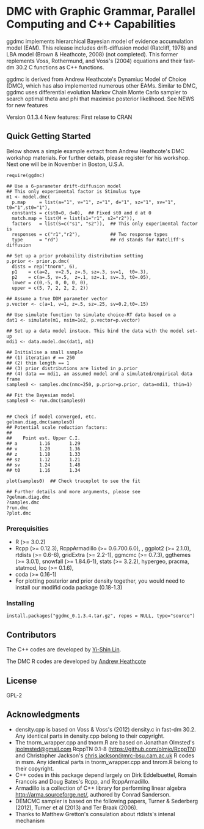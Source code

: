 # DMC with Graphic Grammar, Parallel Computing and C++ Capabilities

ggdmc implements hierarchical Bayesian model of evidence accumulation 
model (EAM). This release includes drift-diffusion model (Ratcliff, 1978) 
and LBA model (Brown & Heathcote, 2008) (not completed).  This former
replements Voss, Rothermund, and Voss's (2004) equations and their 
fast-dm 30.2 C functions as C++ functions. 

ggdmc is derived from Andrew Heathcote's Dynamiuc Model of Choice (DMC), 
which has also implemented numerous other EAMs.  Similar to DMC, ggdmc uses 
differential evolution Markov Chain Monte Carlo sampler to search optimal 
theta and phi that maximise posterior likelihood. See NEWS for new features

Version 0.1.3.4 New features:
  First relase to CRAN 

## Quick Getting Started
Below shows a simple example extract from Andrew Heathcote's DMC workshop 
materials. For further details, please register for his workshop. Next one will
be in November in Boston, U.S.A. 


```
require(ggdmc) 

## Use a 6-parameter drift-diffusion model  
## This only experimental factor is Stimulus type
m1 <- model.dmc(
  p.map     = list(a="1", v="1", z="1", d="1", sz="1", sv="1", t0="1",st0="1"),
  constants = c(st0=0, d=0),  ## Fixed st0 and d at 0
  match.map = list(M = list(s1="r1", s2="r2")),
  factors   = list(S=c("s1", "s2")),  ## This only experimental factor is 
  responses = c("r1","r2"),           ## Two response types
  type      = "rd")                   ## rd stands for Ratcliff's diffusion

## Set up a prior probability distribution setting
p.prior <- prior.p.dmc(
  dists = rep("tnorm", 6),
  p1    = c(a=2,  v=2.5, z=.5, sz=.3, sv=1,  t0=.3),
  p2    = c(a=.5, v=.5,  z=.1, sz=.1, sv=.3, t0=.05),
  lower = c(0,-5, 0, 0, 0, 0),
  upper = c(5, 7, 2, 2, 2, 2))

## Assume a true DDM parameter vector
p.vector <- c(a=1, v=1, z=.5, sz=.25, sv=0.2,t0=.15)

## Use simulate function to simulate choice-RT data based on a
dat1 <- simulate(m1, nsim=1e2, p.vector=p.vector)

## Set up a data model instace. This bind the data with the model set-up
mdi1 <- data.model.dmc(dat1, m1)

## Initialise a small sample 
## (1) iteration # == 250 
## (2) thin length == 1
## (3) prior distributions are listed in p.prior 
## (4) data == mdi1, an assumed model and a simulated/empirical data frame
samples0 <- samples.dmc(nmc=250, p.prior=p.prior, data=mdi1, thin=1)

## Fit the Bayesian model 
samples0 <- run.dmc(samples0)


## Check if model converged, etc.
gelman.diag.dmc(samples0)
## Potential scale reduction factors:
## 
##    Point est. Upper C.I.
## a        1.16       1.29
## v        1.20       1.36
## z        1.18       1.33
## sz       1.12       1.21
## sv       1.24       1.48
## t0       1.16       1.34

plot(samples0)  ## Check traceplot to see the fit

## Further details and more arguments, please see
?gelman.diag.dmc
?samples.dmc
?run.dmc
?plot.dmc

```


### Prerequisities
 -  R (>= 3.0.2)
 -  Rcpp (>= 0.12.3), RcppArmadillo (>= 0.6.700.6.0), , ggplot2 (>= 2.1.0),
 rtdists (>= 0.6-6), gridExtra (>= 2.2-1), ggmcmc (>= 0.7.3), 
 ggthemes (>= 3.0.1), 
 snowfall (>= 1.84.6-1), stats (>= 3.2.2), hypergeo, pracma, statmod, 
 loo (>= 0.1.6), 
 - coda (>= 0.16-1)
 - For plotting posterior and prior density together, you would need to install
 our modifid coda package (0.18-1.3)
 

### Installing

```
install.packages("ggdmc_0.1.3.4.tar.gz", repos = NULL, type="source")

```

## Contributors

The C++ codes are developed by [Yi-Shin Lin](http://www.tascl.org/yi-shin-lin.html). 


The DMC R codes are developed by [Andrew Heathcote](http://www.tascl.org/andrew-heathcote.html) 

## License

GPL-2 

## Acknowledgments

* density.cpp is based on Voss & Voss's (2012) density.c in fast-dm 30.2. Any 
identical parts in density.cpp belong to their copyright.
* The tnorm_wrapper.cpp and tnorm.R are based on Jonathan Olmsted's
<jpolmsted@gmail.com> RcppTN 0.1-8 (https://github.com/olmjo/RcppTN) 
and Christopher Jackson's <chris.jackson@mrc-bsu.cam.ac.uk> R codes in msm. 
Any identical parts in tnorm_wrapper.cpp and tnrom.R belong to their copyright.
* C++ codes in this package depend largely on Dirk Eddelbuettel, Romain 
Francois and Doug Bates's Rcpp, and RcppArmadillo.  
* Armadillo is a collection of C++ library for performing linear
algebra <http://arma.sourceforge.net/>, authored by Conrad Sanderson. 
* DEMCMC sampler is based on the following papers, Turner & Sederberg (2012),
Turner et al (2013) and Ter Braak (2006).
* Thanks to Matthew Gretton's consulation about rtdists's intenal mechanism
